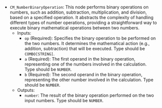 - `CM_NumberBinaryOperation`: This node performs binary operations on numbers, such as addition, subtraction, multiplication, and division, based on a specified operation. It abstracts the complexity of handling different types of number operations, providing a straightforward way to execute binary mathematical operations between two numbers.
    - Inputs:
        - `op` (Required): Specifies the binary operation to be performed on the two numbers. It determines the mathematical action (e.g., addition, subtraction) that will be executed. Type should be `COMBO[STRING]`.
        - `a` (Required): The first operand in the binary operation, representing one of the numbers involved in the calculation. Type should be `NUMBER`.
        - `b` (Required): The second operand in the binary operation, representing the other number involved in the calculation. Type should be `NUMBER`.
    - Outputs:
        - `number`: The result of the binary operation performed on the two input numbers. Type should be `NUMBER`.
